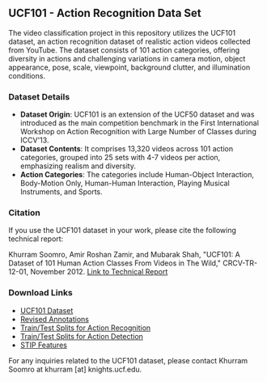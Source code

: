 ## UCF101 - Action Recognition Data Set

The video classification project in this repository utilizes the UCF101 dataset, an action recognition dataset of realistic action videos collected from YouTube. The dataset consists of 101 action categories, offering diversity in actions and challenging variations in camera motion, object appearance, pose, scale, viewpoint, background clutter, and illumination conditions.

### Dataset Details

- **Dataset Origin**: UCF101 is an extension of the UCF50 dataset and was introduced as the main competition benchmark in the First International Workshop on Action Recognition with Large Number of Classes during ICCV'13.
- **Dataset Contents**: It comprises 13,320 videos across 101 action categories, grouped into 25 sets with 4-7 videos per action, emphasizing realism and diversity.
- **Action Categories**: The categories include Human-Object Interaction, Body-Motion Only, Human-Human Interaction, Playing Musical Instruments, and Sports.

### Citation

If you use the UCF101 dataset in your work, please cite the following technical report:

Khurram Soomro, Amir Roshan Zamir, and Mubarak Shah, "UCF101: A Dataset of 101 Human Action Classes From Videos in The Wild," CRCV-TR-12-01, November 2012. 
[Link to Technical Report](http://www.crcv.ucf.edu/papers/UCF101_CRCV-TR-12-01.pdf)

### Download Links

- [UCF101 Dataset](https://www.crcv.ucf.edu/data/UCF101.php)
- [Revised Annotations](http://www.thumos.info/download.html)
- [Train/Test Splits for Action Recognition](provide-link)
- [Train/Test Splits for Action Detection](provide-link)
- [STIP Features](http://www.thumos.info/download.html)

For any inquiries related to the UCF101 dataset, please contact Khurram Soomro at khurram [at] knights.ucf.edu.
